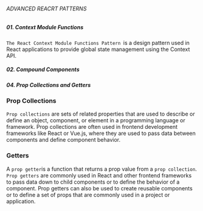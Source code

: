 ###### ADVANCED REACRT PATTERNS

##### 01. Context Module Functions

`The React Context Module Functions Pattern `is a design pattern used in React applications to provide global state management using the Context API.

##### 02. Compound Components


##### 04. Prop Collections and Getters

### Prop Collections

`Prop collections` are sets of related properties that are used to describe or define an object, component, or element in a programming language or framework. Prop collections are often used in frontend development frameworks like React or Vue.js, where they are used to pass data between components and define component behavior.

### Getters

A `prop getter`is a function that returns a prop value from a `prop collection`. `Prop getters` are commonly used in React and other frontend frameworks to pass data down to child components or to define the behavior of a component. Prop getters can also be used to create reusable components or to define a set of props that are commonly used in a project or application.
